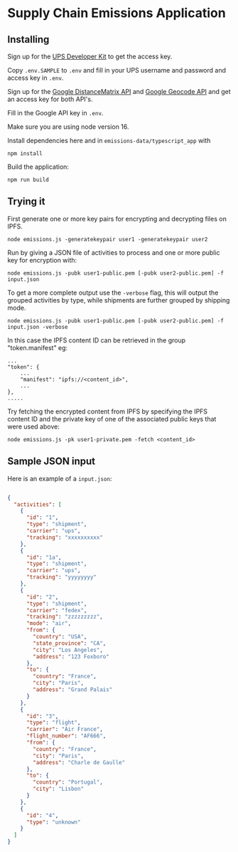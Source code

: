# Supply Chain Emissions Application

## Installing

Sign up for the [UPS Developer Kit](https://www.ups.com/upsdeveloperkit?loc=en_US) to get the access key.

Copy `.env.SAMPLE` to `.env` and fill in your UPS username and password and access key in `.env`.

Sign up for the [Google DistanceMatrix API](https://developers.google.com/maps/documentation/distance-matrix/overview) and [Google Geocode API](https://developers.google.com/maps/documentation/geocoding/overview) and get an access key for both API's.

Fill in the Google API key in `.env`.

Make sure you are using node version 16.

Install dependencies here and in `emissions-data/typescript_app` with

```
npm install
```

Build the application:
```
npm run build
```

## Trying it

First generate one or more key pairs for encrypting and decrypting files on IPFS.
```
node emissions.js -generatekeypair user1 -generatekeypair user2
```

Run by giving a JSON file of activities to process and one or more public key for encryption with:
```
node emissions.js -pubk user1-public.pem [-pubk user2-public.pem] -f input.json
```

To get a more complete output use the `-verbose` flag, this will output the grouped activities by type, while shipments
are further grouped by shipping mode.
```
node emissions.js -pubk user1-public.pem [-pubk user2-public.pem] -f input.json -verbose
```
In this case the IPFS content ID can be retrieved in the group "token.manifest" eg:
```
...
"token": {
    ...
    "manifest": "ipfs://<content_id>",
    ...
},
.....
```

Try fetching the encrypted content from IPFS by specifying the IPFS content ID and the private key of one of the associated public keys that were used above:
```
node emissions.js -pk user1-private.pem -fetch <content_id>
```

## Sample JSON input

Here is an example of a `input.json`:
```json

{
  "activities": [
    {
      "id": "1",
      "type": "shipment",
      "carrier": "ups",
      "tracking": "xxxxxxxxxx"
    },
    {
      "id": "1a",
      "type": "shipment",
      "carrier": "ups",
      "tracking": "yyyyyyyy"
    },
    {
      "id": "2",
      "type": "shipment",
      "carrier": "fedex",
      "tracking": "zzzzzzzzz",
      "mode": "air",
      "from": {
        "country": "USA",
        "state_province": "CA",
        "city": "Los Angeles",
        "address": "123 Foxboro"
      },
      "to": {
        "country": "France",
        "city": "Paris",
        "address": "Grand Palais"
      }
    },
    {
      "id": "3",
      "type": "flight",
      "carrier": "Air France",
      "flight_number": "AF666",
      "from": {
        "country": "France",
        "city": "Paris",
        "address": "Charle de Gaulle"
      },
      "to": {
        "country": "Portugal",
        "city": "Lisbon"
      }
    },
    {
      "id": "4",
      "type": "unknown"
    }
  ]
}

```

